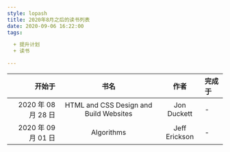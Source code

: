 ```yaml
---
style: lopash
title: 2020年8月之后的读书列表
date: 2020-09-06 16:22:00
tags:

  + 提升计划
  + 读书

---
```


|              开始于 |                  书名                  |     作者      | 完成于 |
| ------------------: | :------------------------------------: | :-----------: | :----- |
| 2020 年 08 月 28 日 | HTML and CSS Design and Build Websites |  Jon Duckett  | -      |
| 2020 年 09 月 01 日 |               Algorithms               | Jeff Erickson | -      |
